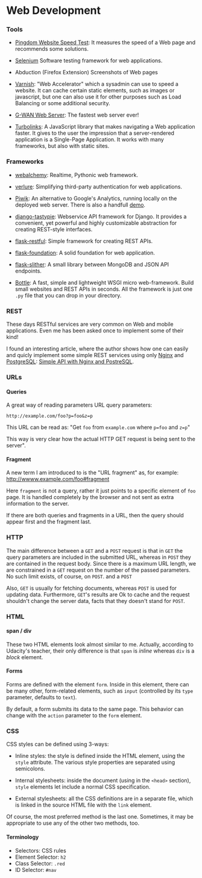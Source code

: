 Web Development
===============

### Tools

   * [Pingdom Website Speed Test](https://tools.pingdom.com/):
     It measures the speed of a Web page and recommends some solutions.

   * [Selenium](http://seleniumhq.org/)
     Software testing framework for web applications.

   * Abduction (Firefox Extension)
     Screenshots of Web pages

   * [Varnish](https://www.varnish-cache.org/): "Web Accelerator" which a
     sysadmin can use to speed a website.  It can cache certain static
     elements, such as images or javascript, but one can also use it for
     other purposes such as Load Balancing or some additional security.

   * [G-WAN Web Server](http://gwan.com/):
     The fastest web server ever!

   * [Turbolinks](https://github.com/turbolinks/turbolinks):
     A JavaScript library that makes navigating a Web application faster.
     It gives to the user the impression that a server-rendered application is a
     Single-Page Application.  It works with many frameworks, but also with
     static sites.


### Frameworks

   * [webalchemy](https://github.com/skariel/webalchemy):
     Realtime, Pythonic web framework.

   * [verlure](https://github.com/bbangert/velruse):
     Simplifying third-party authentication for web applications.

   * [Piwik](http://piwik.org/): An alternative to Google's Analytics,
     running locally on the deployed web server.  There is also a handfull
     [demo](http://demo.piwik.org/).

   * [django-tastypie](http://tastypieapi.org/):
     Webservice API framework for Django. It provides a convenient, yet
     powerful and highly customizable abstraction for creating REST-style
     interfaces.

   * [flask-restful](https://github.com/twilio/flask-restful):
     Simple framework for creating REST APIs.

   * [flask-foundation](https://github.com/JackStouffer/Flask-Foundation):
     A solid foundation for web application.

   * [flask-slither](http://github.com/gevious/flask_slither):
   A small library between MongoDB and JSON API endpoints.


   * [Bottle](http://bottlepy.org/):
   A fast, simple and lightweight WSGI micro web-framework.  Build small
   websites and REST APIs in seconds.  All the framework is just one `.py` file
   that you can drop in your directory.


### REST

These days RESTful services are very common on Web and mobile applications.
Even me has been asked once to implement some of their kind!

I found an interesting article, where the author shows how one can easily and
quicly implement some simple REST services using only
[Nginx](http://nginx.org/) and [PostgreSQL](http://www.postgresql.org/):
[Simple API with Nginx and PostreSQL](http://rny.io/nginx/postgresql/2013/07/26/simple-api-with-nginx-and-postgresql.html).

### URLs

#### Queries

A great way of reading parameters URL query parameters:

    http://example.com/foo?p=foo&z=p

This URL can be read as: "Get `foo` from `example.com` where
`p=foo` and `z=p`"

This way is very clear how the actual HTTP GET request is
being sent to the server".

#### Fragment

A new term I am introduced to is the "URL fragment" as, for example:
    http://wwww.example.com/foo#fragment

Here `fragment` is not a query, rather it just points to a specific
element of `foo` page.  It is handled completely by the browser and
not sent as extra information to the server.

If there are both queries and fragments in a URL, then the query
should appear first and the fragment last.

### HTTP

The main difference between a `GET` and a `POST` request is that in `GET` the
query parameters are included in the submitted URL, whereas in `POST` they are
contained in the request body.  Since there is a maximum URL length, we are
constrained in a `GET` request on the number of the passed parameters.
No such limit exists, of course, on `POST`. and a `POST`

Also, `GET` is usually for fetching documents, whereas `POST` is used for
updating data.  Furthermore, `GET`'s results are Ok to cache and the request
shouldn't change the server data, facts that they doesn't stand for `POST`.

### HTML

#### span / div

These two HTML elements look almost similar to me.
Actually, according to Udacity's teacher, their only
difference is that `span` is _inline_ whereas `div`
is a _block_ element.

#### Forms

Forms are defined with the element `form`.  Inside in this element,
there can be many other, form-related elements, such as `input`
(controlled by its `type` parameter, defaults to `text`).

By default, a form submits its data to the same page.  This behavior
can change with the `action` parameter to the `form` element.

### CSS

CSS styles can be defined using 3-ways:
 - Inline styles: the style is defined inside the HTML element,
   using the `style` attribute.
   The various style properties are separated using semicolons.

 - Internal stylesheets: inside the document (using in the `<head>` section),
   `style` elements let include a normal CSS specification.

 - External stylesheets: all the CSS definitions are in a separate file,
   which is linked in the source HTML file with the `link` element.

Of course, the most preferred method is the last one.
Sometimes, it may be appropriate to use any of the other two methods, too.

#### Terminology

 - Selectors: CSS rules
 - Element Selector:	`h2`
 - Class Selector:	`.red`
 - ID Selector:		`#nav`
